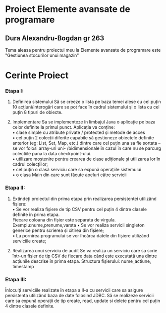 # Proiect Elemente avansate de programare
## Dura Alexandru-Bogdan gr 263
Tema aleasa pentru proiectul meu la Elemente avansate de programare este "Gestiunea stocurilor unui magazin"

# Cerinte Proiect

### Etapa I:
1) Definirea sistemului
   Să se creeze o lista pe baza temei alese cu cel puțin 10 acțiuni/interogări care se pot face în cadrul sistemului și
   o lista cu cel puțin 8 tipuri de obiecte.

2) Implementare
   Sa se implementeze în limbajul Java o aplicație pe baza celor definite la primul punct.
   Aplicația va conține: <br />
   • clase simple cu atribute private / protected și metode de acces <br />
   • cel puțin 2 colecții diferite capabile să gestioneze obiectele definite anterior (eg: List, Set, Map, etc.)
   dintre care cel puțin una sa fie sortata – se vor folosi array-uri uni- /bidimensionale în cazul în care
   nu se parcurg colectiile pana la data checkpoint-ului.<br />
   • utilizare moștenire pentru crearea de clase adiționale și utilizarea lor în cadrul colecțiilor; <br />
   • cel puțin o clasă serviciu care sa expună operațiile sistemului <br />
   • o clasa Main din care sunt făcute apeluri către servicii <br />
### Etapa II:
1) Extindeți proiectul din prima etapa prin realizarea persistentei utilizând fișiere: <br />
   • Se vor realiza fișiere de tip CSV pentru cel puțin 4 dintre clasele definite în prima etapa. <br />
   Fiecare coloana din fișier este separata de virgula. Exemplu:nume,prenume,varsta
   • Se vor realiza servicii singleton generice pentru scrierea și citirea din fișiere; <br />
   • La pornirea programului se vor încărca datele din fișiere utilizând serviciile create; <br />

2) Realizarea unui serviciu de audit
   Se va realiza un serviciu care sa scrie într-un fișier de tip CSV de fiecare data când este executată una dintre acțiunile descrise în prima etapa.
   Structura fișierului: nume_actiune, timestamp


### Etapa III:
Înlocuiți serviciile realizate în etapa a II-a cu servicii care sa asigure persistenta utilizând baza de date folosind JDBC.
Să se realizeze servicii care sa expună operații de tip create, read, update si delete pentru cel puțin 4 dintre clasele definite.